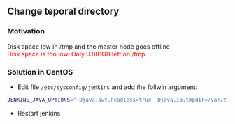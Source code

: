 ## Change teporal directory

### Motivation

Disk space low in /tmp and the master node goes offline \
<span style="color:red">Disk space is too low. Only 0.881GB left on /tmp.</span>

### Solution in CentOS
* Edit file  ```/etc/sysconfig/jenkins``` and add the follwin argument:

```bash
JENKINS_JAVA_OPTIONS="-Djava.awt.headless=true -Djava.io.tmpdir=/var/tmp"
```
* Restart jenkins


